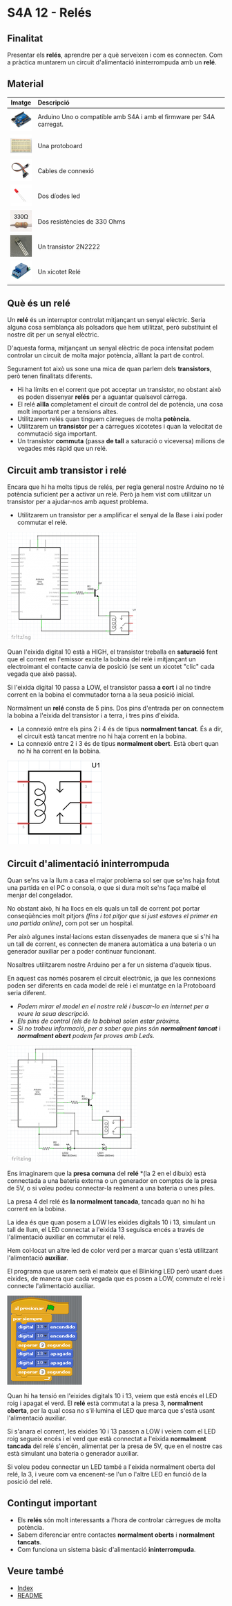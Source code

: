 # S4A 12 - Relés

## Finalitat

Presentar els **relés**, aprendre per a què serveixen i com es connecten. Com a pràctica muntarem un circuit d'alimentació ininterrompuda amb un **relé**.

## Material

|                               Imatge                               | Descripció                                                           |
| :----------------------------------------------------------------: | :------------------------------------------------------------------- |
|   <img src="./../mat_img/mat_unor3.png" width="50" height="50">    | Arduino Uno o compatible amb S4A i amb el firmware per S4A carregat. |
| <img src="./../mat_img/mat_protoboard.png" width="50" height="50"> | Una protoboard                                                       |
|   <img src="./../mat_img/mat_dupont.png" width="50" height="50">   | Cables de connexió                                                   |
|    <img src="./../mat_img/mat_led.png" width="50" height="50">     | Dos díodes led                                                       |
|  <img src="./../mat_img/mat_resis330.png" width="50" height="50">  | Dos resistències de 330 Ohms                                         |
|  <img src="./../mat_img/mat_2n2222.jpeg" width="50" height="50">   | Un transistor 2N2222                                                 |
|   <img src="./../mat_img/mat_rele.jpeg" width="50" height="50">    | Un xicotet Relé                                                      |

## Què és un relé

Un **relé** és un interruptor controlat mitjançant un senyal elèctric. Seria alguna cosa semblança als polsadors que hem utilitzat, però substituint el nostre dit per un senyal elèctric.

D'aquesta forma, mitjançant un senyal elèctric de poca intensitat podem controlar un circuit de molta major potència, aïllant la part de control.

Segurament tot això us sone una mica de quan parlem dels **transistors**, però tenen finalitats diferents.

- Hi ha límits en el corrent que pot acceptar un transistor, no obstant això es poden dissenyar **relés** per a aguantar qualsevol càrrega.
- El relé **aïlla** completament el circuit de control del de potència, una cosa molt important per a tensions altes.
- Utilitzarem relés quan tinguem càrregues de molta **potència**.
- Utilitzarem un **transistor** per a càrregues xicotetes i quan la velocitat de commutació siga important.
- Un transistor **commuta** (passa **de tall** a saturació o viceversa) milions de vegades més ràpid que un relé.

## Circuit amb transistor i relé

Encara que hi ha molts tipus de relés, per regla general nostre Arduino no té potència suficient per a activar un relé. Però ja hem vist com utilitzar un transistor per a ajudar-nos amb aquest problema.

- Utilitzarem un transistor per a amplificar el senyal de la Base i així poder commutar el relé.

![Esquema elèctric](Imatges/s4a_12_01.png)

Quan l'eixida digital 10 està a HIGH, el transistor treballa en **saturació** fent que el corrent en l'emissor excite la bobina del relé i mitjançant un electroimant el contacte canvia de posició (se sent un xicotet "clic" cada vegada que això passa).

Si l'eixida digital 10 passa a LOW, el transistor passa **a cort** i al no tindre corrent en la bobina el commutador torna a la seua posició inicial.

Normalment un **relé** consta de 5 pins. Dos pins d'entrada per on connectem la bobina a l'eixida del transistor i a terra, i tres pins d'eixida.

- La connexió entre els pins 2 i 4 és de tipus **normalment tancat**. És a dir, el circuit està tancat mentre no hi haja corrent en la bobina.
- La connexió entre 2 i 3 és de tipus **normalment obert**. Està obert quan no hi ha corrent en la bobina.

![Símbol del relé](Imatges/s4a_12_02.png)

## Circuit d'alimentació ininterrompuda

Quan se'ns va la llum a casa el major problema sol ser que se'ns haja fotut una partida en el PC o consola, o que si dura molt se'ns faça malbé el menjar del congelador.

No obstant això, hi ha llocs en els quals un tall de corrent pot portar conseqüències molt pitjors _(fins i tot pitjor que si just estaves el primer en una partida online)_, com pot ser un hospital.

Per això algunes instal·lacions estan dissenyades de manera que si s'hi ha un tall de corrent, es connecten de manera automàtica a una bateria o un generador auxiliar per a poder continuar funcionant.

Nosaltres utilitzarem nostre Arduino per a fer un sistema d'aqueix tipus.

En aquest cas només posarem el circuit electrònic, ja que les connexions poden ser diferents en cada model de relé i el muntatge en la Protoboard seria diferent.

- _Podem mirar el model en el nostre relé i buscar-lo en internet per a veure la seua descripció._
- _Els pins de control (els de la bobina) solen estar pròxims._
- _Si no trobeu informació, per a saber que pins són_ **_normalment tancat_** i **_normalment obert_** _podem fer proves amb Leds._

![Esquema elèctric del muntatge](Imatges/s4a_12_03.png)

Ens imaginarem que la **presa comuna** del **relé** \*(la 2 en el dibuix) està connectada a una bateria externa o un generador en comptes de la presa de 5V, o si voleu podeu connectar-la realment a una bateria o unes piles.

La presa 4 del relé és **la normalment** **tancada**, tancada quan no hi ha corrent en la bobina.

La idea és que quan posem a LOW les eixides digitals 10 i 13, simulant un tall de llum, el LED connectat a l'eixida 13 seguisca encés a través de l'alimentació auxiliar en commutar el relé.

Hem col·locat un altre led de color verd per a marcar quan s'està utilitzant l'alimentació **auxiliar**.

El programa que usarem serà el mateix que el Blinking LED però usant dues eixides, de manera que cada vegada que es posen a LOW, commute el relé i connecte l'alimentació auxiliar.

![Codi del muntatge](Imatges/s4a_12_04.png)

Quan hi ha tensió en l'eixides digitals 10 i 13, veiem que està encés el LED roig i apagat el verd. El **relé** està commutat a la presa 3, **normalment oberta**, per la qual cosa no s'il·lumina el LED que marca que s'està usant l'alimentació auxiliar.

Si s'anara el corrent, les eixides 10 i 13 passen a LOW i veiem com el LED roig segueix encés i el verd que està connectat a l'eixida **normalment tancada** del relé s'encén, alimentat per la presa de 5V, que en el nostre cas està simulant una bateria o generador auxiliar.

Si voleu podeu connectar un LED també a l'eixida normalment oberta del relé, la 3, i veure com va encenent-se l'un o l'altre LED en funció de la posició del relé.

## Contingut important

- Els **relés** són molt interessants a l'hora de controlar càrregues de molta potència.
- Sabem diferenciar entre contactes **normalment oberts** i **normalment tancats**.
- Com funciona un sistema bàsic d'alimentació **ininterrompuda**.

## Veure també

- [Index](../Index.md)
- [README](../README.md)
